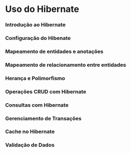 # Uso do Hibernate

### Introdução ao Hibernate
### Configuração do Hibenate
### Mapeamento de entidades e anotações
### Mapeamento de relacionamento entre entidades
### Herança e Polimorfismo
### Operações CRUD com Hibernate
### Consultas com Hibernate
### Gerenciamento de Transações
### Cache no Hibernate
### Validação de Dados


